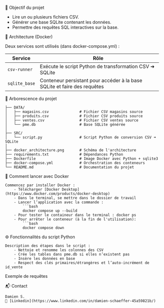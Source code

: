 
🎯 Objectif du projet

- Lire un ou plusieurs fichiers CSV.
- Générer une base SQLite contenant les données.
- Permettre des requêtes SQL interactives sur la base.

🧱 Architecture (Docker)

Deux services sont utilisés (dans docker-compose.yml) :

| Service       | Rôle                                                                     |
|---------------|--------------------------------------------------------------------------|
| `csv-runner`  | Exécute le script Python de transformation CSV ➜ SQLite                 |
| `sqlite_base` | Conteneur persistant pour accéder à la base SQLite et faire des requêtes |


📁 Arborescence du projet

    ├── DATA/
    │   ├── magasins.csv              # Fichier CSV magasins source
    │   ├── produits.csv              # Fichier CSV produits source
    │   ├── ventes.csv                # Fichier CSV ventes source
    │   └── pme.db                    # Base SQLite générée
    │
    ├── SRC/
    │   └── script.py                 # Script Python de conversion CSV ➜ SQLite
    │
    ├── docker_architecture.png       # Schéma de l'architecture
    ├── requirements.txt              # Dépendances Python
    ├── Dockerfile                    # Image Docker avec Python + sqlite3
    ├── docker-compose.yml            # Orchestration des conteneurs
    └── README.md                     # Documentation du projet

🚀 Comment lancer avec Docker

    Commencez par installer Docker :
        - Télécharger [Docker Desktop](https://www.docker.com/products/docker-desktop)
        - Dans le terminal, se mettre dans le dossier de travail
        - Lancer l’application avec la commande :
            ```bash
            docker compose up --build
        - Pour tester le containeur dans le terminal : docker ps
        - Pour arrêter le conteneur (à la fin de l'utilisation):
            ```bash
            docker compose down
            


⚙️ Fonctionnalités du script Python

    Description des étapes dans le script :
        - Nettoie et renomme les colonnes des CSV
        - Crée les tables dans pme.db si elles n’existent pas
        - Insère les données en base
        - Respect des clés primaires/étrangères et l’auto-incrément de id_vente



Exemple de requêtes


📬 Contact

    Damien S.
    📧 [Linkedin](https://www.linkedin.com/in/damien-schaeffer-45a59821b/)